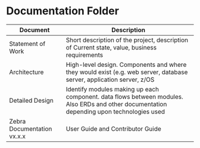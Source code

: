 # Documentation Folder
| Document | Description |
|---|---|
| Statement of Work| Short description of the project, description of Current state, value, business requirements |
| Architecture | High-level design.  Components and where they would exist (e.g. web server, database server, application server, z/OS |
| Detailed Design | Identify modules making up each component.  data flows between modules.  Also ERDs and other documentation depending upon technologies used |
| Zebra Documentation vx.x.x | User Guide and Contributor Guide |
